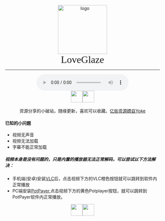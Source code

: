 <div align="center">
   <img width="160" src="https://cdn.jsdelivr.net/gh/LoveGlaze/images@master/LoveGlaze.jpg" alt="logo"></br>
   <font face="黑体" size=6>LoveGlaze</font>
</div>




----

<div align="center">
<audio src="https://lovekevin.top/p/%E4%B8%BB%E9%A1%B5/%E8%B5%96%E4%BC%9F%E9%94%8B%20-%20%E4%B8%80%E4%B8%AA%E5%A4%87%E8%83%8E%E8%80%8C%E5%B7%B2.mp3" controls="controls" loop="loop" autoplay="autoplay" preload="true">
</div>




<div align="center">
  <a href="https://github.com/LoveGlaze" title="GitHub"><img src="https://cdn.jsdelivr.net/gh/onepluskiller/IMG@master/PicGo-Core/github(1).svg" width="38" height="38"></a><a href="mailto:617683180@qq?subject=LoveGlaze-Alist反馈" title="Mail"><img src="https://cdn.jsdelivr.net/gh/onepluskiller/IMG@master/PicGo-Core/mail(1).svg" width="38" height="38"></a><br /><br />
资源分享的小破站，随缘更新，喜欢可以收藏。<a href="http://www.onlo.me/" >亿些资源嫖自Yoke</a></div>









#### 已知的小问题

- 视频无声音
- 视频无法加载
- 字幕不能正常加载

##### 视频本身是没有问题的，只是内置的播放器无法正常解码，可以尝试以下方法解决：
- 手机端(安卓)安装[VLC](http://www.onlo.me/d/%E7%99%BE%E5%AE%9D%E7%AE%B1/%E5%AE%89%E5%8D%93/VLC-Android-3.3.4-arm64-v8a.apk?sign=9f6b982fbe55400e)后，点击视频下方的VLC橙色按钮就可以跳转到软件内正常播放
- PC端安装[PotPayer](http://www.potplayercn.com/download/),点击视频下方的黄色Potplayer按钮，就可以跳转到PotPayer软件内正常播放。



<div align="center">
<a href="https://github.com/Xhofe/alist" title="Alist" target="_blank" rel="noopener noreffer me"><img src="https://cdn.jsdelivr.net/gh/onepluskiller/IMG@master/PicGo-Core/code-fork.svg" width="38" height="38"></a><a href="https://lovekevin.top/@manage/settings/0" title="Manage" target="_self" rel="noopener noreffer me"><img src="https://cdn.jsdelivr.net/gh/onepluskiller/IMG@master/PicGo-Core/%E8%AE%BE%E7%BD%AE.svg" width="38" height="38"></a>
</div>
